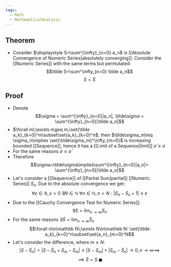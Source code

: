 ```yaml
---
tags:
  - Math
  - MathematicalAnalysis
---
```

## Theorem
- Consider $\displaystyle S=\sum^{\infty}_{n=0} a_n$ is [[Absolute Convergence of Numeric Series|absolutely converging]]. Consider the [[Numeric Series]] with the same terms but permutated: $$\tilde S=\sum^\infty_{n=0} \tilde a_n$$
$$S=\tilde S$$
## Proof 
- Denote  $$\sigma = \sum^{\infty}_{n=0}|a_n|, \tilde\sigma = \sum^{\infty}_{n=0}|\tilde a_n|$$
- $\forall m\;\exists n\geq m,\set{\tilde a_k}_{k=0}^m\subset\set{a_k}_{k=0}^n$, then $\tilde\sigma_m\leq \sigma_n\implies \set{\tilde\sigma_m}^\infty_{m=0}$ is increasing bounded [[Sequence]], hence it has a [[Limit of a Sequence|limit]] $\tilde\sigma\leq\sigma$ 
- For the same reasons $\sigma\leq\tilde\sigma$
- Therefore $$\sigma=\tilde\sigma\implies\sum^{\infty}_{n=0}|a_n|=  \sum^{\infty}_{n=0}|\tilde a_n|$$
- Let's consider a [[Sequence]] of [[Partial Sum|partial]] [[Numeric Series]] $S_n$. Due to the absolute convergence we get: $$\forall\varepsilon\in\mathbb R, \varepsilon>0\;\exists N\in\mathbb N\;\forall n\in\mathbb N, n>N: |S_n-S_n+1|\leq \varepsilon$$
- Due to the [[Cauchy Convergence Test for Numeric Series]]: $$\exists S=\lim_{n\to\infty} S_n$$
- For the same reasons $\displaystyle \exists \tilde S=\lim_{n\to\infty}\tilde S_n$
$$\forall n\in\mathbb N\;\exists N\in\mathbb N: \set{\tilde a_k}_{k=0}^n\subset\set{a_n}_{m=0}^N$$
- Let's consider the difference, where $m\geq N$:
$$|S-\tilde S_n|=|S-\tilde S_n+S_m-S_m|\leq|S-S_m|+|S_m-\tilde S_n|\to 0, n\to\infty\implies$$
$$\implies \tilde S=S. \blacksquare$$